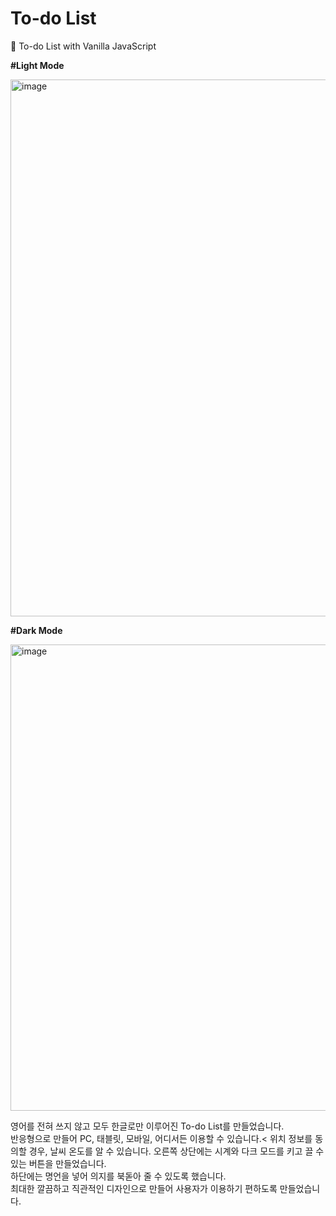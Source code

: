 # To-do List
📑 To-do List with Vanilla JavaScript
<br>

**#Light Mode**

<img width="859" alt="image" src="https://user-images.githubusercontent.com/108778921/190899640-83dc5e76-a9a7-40d3-aa90-8790bf854554.png">

<br>

**#Dark Mode**

<img width="746" alt="image" src="https://user-images.githubusercontent.com/108778921/190899928-a9e5ae08-6d22-4d46-9b0f-d8c7ba618d33.png">

영어를 전혀 쓰지 않고 모두 한글로만 이루어진 To-do List를 만들었습니다.<br>
반응형으로 만들어 PC, 태블릿, 모바일, 어디서든 이용할 수 있습니다.<
위치 정보를 동의할 경우, 날씨 온도를 알 수 있습니다. 오른쪽 상단에는 시계와 다크 모드를 키고 끌 수 있는 버튼을 만들었습니다.<br>
하단에는 명언을 넣어 의지를 북돋아 줄 수 있도록 했습니다.<br>
최대한 깔끔하고 직관적인 디자인으로 만들어 사용자가 이용하기 편하도록 만들었습니다.

